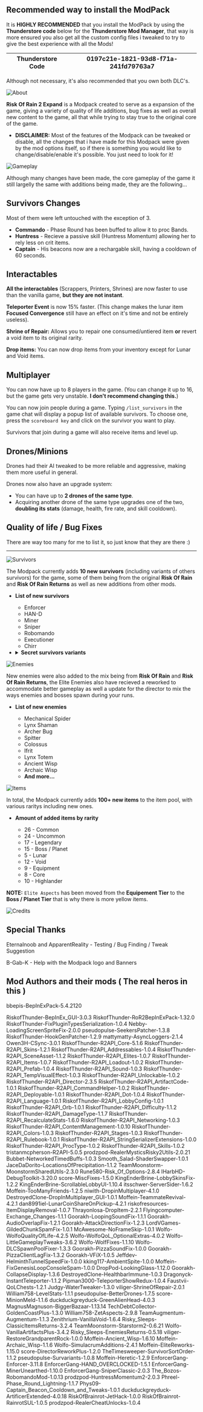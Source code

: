 ## Recommended way to install the ModPack
It is **HIGHLY RECOMMENDED** that you install the ModPack by using the **Thunderstore code** below for the **Thunderstore Mod Manager**, that way is more ensured you also get all the custom config files i tweaked to try to give the best experience with all the Mods!

| Thunderstore Code | 0197c21e-1821-93d8-f71a-241fd79763a7
| -- | -- |

Although not necessary, it's also recommended that you own both DLC's.

![About](https://github.com/RayDimn/Risk_Of_Rain_2_Expand/blob/main/Banners/AboutBanner.png)

**Risk Of Rain 2 Expand** is a Modpack created to serve as a expansion of the game, giving a variety of quality of life additions, bug fixes as well as overall new content to the game, all that while trying to stay true to the original core of the game.

* **DISCLAIMER:** Most of the features of the Modpack can be tweaked or disable, all the changes that i have made for this Modpack were given by the mod options itself, so if there is something you would like to change/disable/enable it's possible. You just need to look for it!

![Gameplay](https://github.com/RayDimn/Risk_Of_Rain_2_Expand/blob/main/Banners/GameplayBanner.png)

Although many changes have been made, the core gameplay of the game it still largelly the same with additions being made, they are the following...

## Survivors Changes
Most of them were left untouched with the exception of 3.

  * **Commando** - Phase Round has been buffed to allow it to proc Bands.
  * **Huntress** - Recieve a passive skill (Huntress Momentum) allowing her to rely less on crit items.
  * **Captain** - His beacons now are a rechargable skill, having a cooldown of 60 seconds.



## Interactables  
**All the interactables** (Scrappers, Printers, Shrines) are now faster to use than the vanilla game, **but they are not instant**.  

**Teleporter Event** is now 15% faster. (This change makes the lunar item **Focused Convergence** still have an effect on it's time and not be entirely useless).  

**Shrine of Repair:** Allows you to repair one consumed/untiered item **or** revert a void item to its original rarity.  

**Drop items:** You can now drop items from your inventory except for Lunar and Void items.  



## Multiplayer  
You can now have up to 8 players in the game. (You can change it up to 16, but the game gets very unstable. **I don't recommend changing this.**)  

You can now join people during a game. Typing `/list_survivors` in the game chat will display a popup list of available survivors. To choose one, press the `scoreboard key` and click on the survivor you want to play.  

Survivors that join during a game will also receive items and level up.  



## Drones/Minions  
Drones had their AI tweaked to be more reliable and aggressive, making them more useful in general.  

Drones now also have an upgrade system:  
- You can have up to **2 drones of the same type**.  
- Acquiring another drone of the same type upgrades one of the two, **doubling its stats** (damage, health, fire rate, and skill cooldown).  



## Quality of life / Bug Fixes
There are way too many for me to list it, so just know that they are there :)

---

![Survivors](https://github.com/RayDimn/Risk_Of_Rain_2_Expand/blob/main/Banners/SurvivorsBanner.gif)

The Modpack currently adds **10 new survivors** (including variants of others survivors) for the game, some of them being from the original **Risk Of Rain** and **Risk Of Rain Returns** as well as new additions from other mods.

* **List of new survivors**

  * Enforcer
  * HAN-D
  * Miner
  * Sniper
  * Robomando
  * Executioner
  * Chirr

* <details><summary><b>Secret survivors variants</b></summary><br>

  * Nemesis Commando
  * Nemesis Mercenary
  * Nemesis Enforcer

</details>

![Enemies](https://github.com/RayDimn/Risk_Of_Rain_2_Expand/blob/main/Banners/EnemiesBanner.gif)

New enemies were also added to the mix being from **Risk Of Rain** and **Risk Of Rain Returns**, the Elite Enemies also have recieved a reworked to accommodate better gameplay as well a update for the director to mix the ways enemies and bosses spawn during your runs.

* **List of new enemies**

  * Mechanical Spider
  * Lynx Shaman
  * Archer Bug
  * Spitter
  * Colossus
  * Ifrit
  * Lynx Totem
  * Ancient Wisp
  * Archaic Wisp
  * **And more...**

![Items](https://github.com/RayDimn/Risk_Of_Rain_2_Expand/blob/main/Banners/ItemsBanner.gif)

In total, the Modpack currently adds **100+ new items** to the item pool, with various raritys including new ones.

* **Amount of added items by rarity**

  * 26 - Common
  * 24 - Uncommon
  * 17 - Legendary
  * 15 - Boss / Planet
  * 5 - Lunar
  * 12 - Void
  * 9 - Equipment
  * 8 - Core
  * 10 - Highlander
      
**NOTE:** `Elite Aspects` has been moved from the **Equipement Tier** to the **Boss / Planet Tier** that is why there is more yellow items.

![Credits](https://github.com/RayDimn/Risk_Of_Rain_2_Expand/blob/main/Banners/CreditsBanner.png)

## Special Thanks

Eternalnoob and ApparentReality - Testing / Bug Finding / Tweak Suggestion

B-Gab-K - Help with the Modpack logo and Banners

## Mod Authors and their mods ( The real heros in this )

bbepis-BepInExPack-5.4.2120

RiskofThunder-BepInEx_GUI-3.0.3
RiskofThunder-RoR2BepInExPack-1.32.0
RiskofThunder-FixPluginTypesSerialization-1.0.4
Nebby-LoadingScreenSpriteFix-2.0.0
pseudopulse-SeekersPatcher-1.3.8
RiskofThunder-HookGenPatcher-1.2.9
mattymatty-AsyncLoggers-2.1.4
Owen3H-CSync-3.0.1
RiskofThunder-R2API_Core-5.1.6
RiskofThunder-R2API_Skins-1.2.1
RiskofThunder-R2API_Addressables-1.0.4
RiskofThunder-R2API_SceneAsset-1.1.2
RiskofThunder-R2API_Elites-1.0.7
RiskofThunder-R2API_Items-1.0.7
RiskofThunder-R2API_Loadout-1.0.2
RiskofThunder-R2API_Prefab-1.0.4
RiskofThunder-R2API_Sound-1.0.3
RiskofThunder-R2API_TempVisualEffect-1.0.3
RiskofThunder-R2API_Unlockable-1.0.2
RiskofThunder-R2API_Director-2.3.5
RiskofThunder-R2API_ArtifactCode-1.0.1
RiskofThunder-R2API_CommandHelper-1.0.2
RiskofThunder-R2API_Deployable-1.0.1
RiskofThunder-R2API_Dot-1.0.4
RiskofThunder-R2API_Language-1.0.1
RiskofThunder-R2API_LobbyConfig-1.0.1
RiskofThunder-R2API_Orb-1.0.1
RiskofThunder-R2API_Difficulty-1.1.2
RiskofThunder-R2API_DamageType-1.1.7
RiskofThunder-R2API_RecalculateStats-1.6.0
RiskofThunder-R2API_Networking-1.0.3
RiskofThunder-R2API_ContentManagement-1.0.10
RiskofThunder-R2API_Colors-1.0.3
RiskofThunder-R2API_Stages-1.0.3
RiskofThunder-R2API_Rulebook-1.0.1
RiskofThunder-R2API_StringSerializerExtensions-1.0.0
RiskofThunder-R2API_ProcType-1.0.2
RiskofThunder-R2API_Skills-1.0.2
tristanmcpherson-R2API-5.0.5
prodzpod-RealerMysticsRisky2Utils-2.0.21
Bubbet-NetworkedTimedBuffs-1.0.3
Smooth_Salad-ShaderSwapper-1.0.1
JaceDaDorito-LocationsOfPrecipitation-1.1.2
TeamMoonstorm-MoonstormSharedUtils-2.3.0
Rune580-Risk_Of_Options-2.8.4
IHarbHD-DebugToolkit-3.20.0
score-MiscFixes-1.5.0
KingEnderBrine-LobbySkinsFix-1.2.2
KingEnderBrine-ScrollableLobbyUI-1.10.4
itsschwer-ServerSider-1.6.2
Moffein-TooManyFriends-1.2.5
niwith-DropinMultiplayer-4.1.0
DestroyedClone-DropInMultiplayer_GUI-1.0.1
Moffein-TeammateRevival-4.2.1
dan8991iel-LunarCoinShareOnPickup-4.2.1
riskofresources-ItemDisplayRemoval-1.0.7
Thrayonlosa-DropItem-2.2.1
Flyingcomputer-Exchange_Changes-1.1.1
Goorakh-LoopingSoundFix-1.1.1
Goorakh-AudioOverlapFix-1.2.1
Goorakh-AttackDirectionFix-1.2.3
LordVGames-GildedChunkSpamFix-1.0.1
McAwesome-NoFrameSkip-1.0.1
Wolfo-WolfoQualityOfLife-4.2.5
Wolfo-WolfoQoL_OptionalExtras-4.0.2
Wolfo-LittleGameplayTweaks-3.6.2
Wolfo-WolfFixes-1.1.10
Wolfo-DLCSpawnPoolFixer-1.3.3
Goorakh-PizzaSoundFix-1.0.0
Goorakh-PizzaClientLagFix-1.3.2
Goorakh-VFiX-1.0.5
Jeffdev-HelminthTunnelSpeedFix-1.0.0
kking117-AmbientSpite-1.0.0
Moffein-FixGenesisLoopConsoleSpam-1.0.0
DropPod-LookingGlass-1.12.0
Goorakh-CollapseDisplay-1.3.6
DestroyedClone-HealthbarImmune-1.0.3
Dragonyck-InstantTeleporter-1.1.2
Pipman3000-TeleporterShowRedux-1.0.4
Faustvii-QoLChests-1.2.1
Judgy-WaterTweaker-1.3.0
viliger-ShrineOfRepair-2.0.1
William758-LevelStats-1.1.1
pseudopulse-BetterDrones-1.7.5
score-MinionMeld-1.1.6
duckduckgreyduck-GreenAlienHead-4.0.3
MagnusMagnuson-BiggerBazaar-1.13.14
TechDebtCollector-GoldenCoastPlus-1.3.0
William758-ZetAspects-2.9.8
TeamAugmentum-Augmentum-1.1.3
Zenithrium-VanillaVoid-1.6.4
Risky_Sleeps-ClassicItemsReturns-3.2.4
TeamMoonstorm-Starstorm2-0.6.21
Wolfo-VanillaArtifactsPlus-3.4.2
Risky_Sleeps-EnemiesReturns-0.5.18
viliger-RestoreGrandparentRock-1.0.0
Moffein-Ancient_Wisp-1.6.10
Moffein-Archaic_Wisp-1.1.6
Wolfo-SimulacrumAdditions-2.4.1
Moffein-EliteReworks-1.15.0
score-DirectorReworkPlus-1.2.0
TheTimesweeper-SurvivorSortOrder-1.1.2
pseudopulse-Survariants-1.0.8
Moffein-Heretic-1.2.9
EnforcerGang-Enforcer-3.11.8
EnforcerGang-HAND_OVERCLOCKED-1.5.1
EnforcerGang-MinerUnearthed-1.10.0
EnforcerGang-SniperClassic-2.0.3
The_Bozos-RobomandoMod-1.0.13
prodzpod-HuntressMomentum2-2.0.3
Phreel-Phase_Round_Lightning-1.1.7
Phys09-Captain_Beacon_Cooldown_and_Tweaks-1.0.1
duckduckgreyduck-ArtificerExtended-4.0.18
RiskOfBrainrot-JetHack-1.0.0
RiskOfBrainrot-RainrotSUL-1.0.5
prodzpod-RealerCheatUnlocks-1.0.4

